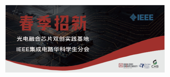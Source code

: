 <div align="center">
<img src="https://github.com/IPCPECC-Admin/.github/blob/main/title.jpg" ></div>
</div>

